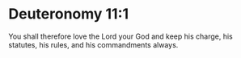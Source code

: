 # Deuteronomy 11:1

You shall therefore love the Lord your God and keep his charge, his statutes, his rules, and his commandments always.
